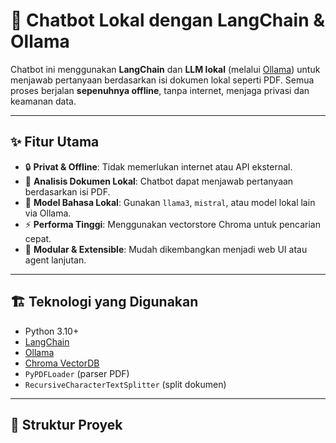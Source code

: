 # 🤖 Chatbot Lokal dengan LangChain & Ollama

Chatbot ini menggunakan **LangChain** dan **LLM lokal** (melalui [Ollama](https://ollama.com)) untuk menjawab pertanyaan berdasarkan isi dokumen lokal seperti PDF. Semua proses berjalan **sepenuhnya offline**, tanpa internet, menjaga privasi dan keamanan data.

---

## ✨ Fitur Utama

- 🔒 **Privat & Offline**: Tidak memerlukan internet atau API eksternal.
- 📄 **Analisis Dokumen Lokal**: Chatbot dapat menjawab pertanyaan berdasarkan isi PDF.
- 🧠 **Model Bahasa Lokal**: Gunakan `llama3`, `mistral`, atau model lokal lain via Ollama.
- ⚡ **Performa Tinggi**: Menggunakan vectorstore Chroma untuk pencarian cepat.
- 🔧 **Modular & Extensible**: Mudah dikembangkan menjadi web UI atau agent lanjutan.

---

## 🏗️ Teknologi yang Digunakan

- Python 3.10+
- [LangChain](https://www.langchain.com/)
- [Ollama](https://ollama.com/)
- [Chroma VectorDB](https://www.trychroma.com/)
- `PyPDFLoader` (parser PDF)
- `RecursiveCharacterTextSplitter` (split dokumen)

---

## 📁 Struktur Proyek

